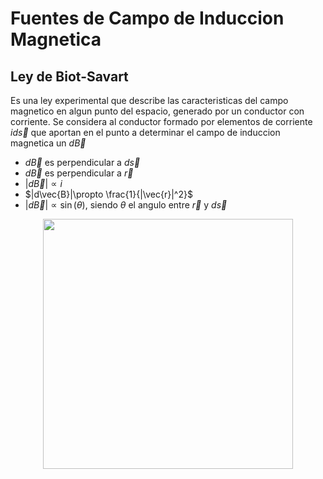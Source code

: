 # Fuentes de Campo de Induccion Magnetica

## Ley de Biot-Savart
Es una ley experimental que describe las caracteristicas del campo magnetico en algun punto del espacio, generado por un conductor con corriente.
Se considera al conductor formado por elementos de corriente $id\vec{s}$ que aportan en el punto a determinar el campo de induccion magnetica un $d\vec{B}$

- $d\vec{B}$ es perpendicular a $d\vec{s}$
- $d\vec{B}$ es perpendicular a $\vec{r}$
- $|d\vec{B}|\propto i$
- $|d\vec{B}|\propto \frac{1}{|\vec{r}|^2}$
- $|d\vec{B}|\propto \sin(\theta)$, siendo $\theta$ el angulo entre $\vec{r}$ y $d\vec{s}$

<p align="center">
	<img src="https://i.imgur.com/w4BWKUS.png" width="400px" width="400px"/>
</p>